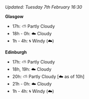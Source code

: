 *Updated: Tuesday 7th February 16:30*

**Glasgow**

* 17h: :partly_sunny: Partly Cloudy
* 18h - 0h: :cloud: Cloudy
* 1h - 4h: :cyclone: Windy (:cloud:)

**Edinburgh**

* 17h: :partly_sunny: Partly Cloudy
* 18h, 19h: :cloud: Cloudy
* 20h: :partly_sunny: Partly Cloudy [:cloud: as of 10h]
* 21h - 0h: :cloud: Cloudy
* 1h - 4h: :cyclone: Windy (:cloud:)
